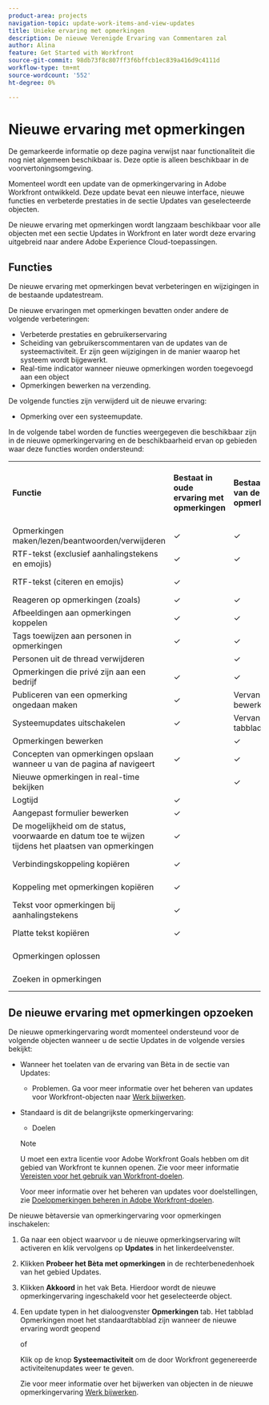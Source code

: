 ```yaml
---
product-area: projects
navigation-topic: update-work-items-and-view-updates
title: Unieke ervaring met opmerkingen
description: De nieuwe Verenigde Ervaring van Commentaren zal
author: Alina
feature: Get Started with Workfront
source-git-commit: 98db73f8c807ff3f6bffcb1ec839a416d9c4111d
workflow-type: tm+mt
source-wordcount: '552'
ht-degree: 0%

---
```



# Nieuwe ervaring met opmerkingen

<span class="preview">De gemarkeerde informatie op deze pagina verwijst naar functionaliteit die nog niet algemeen beschikbaar is. Deze optie is alleen beschikbaar in de voorvertoningsomgeving.</span>

Momenteel wordt een update van de opmerkingervaring in Adobe Workfront ontwikkeld. Deze update bevat een nieuwe interface, nieuwe functies en verbeterde prestaties in de sectie Updates van geselecteerde objecten.

De nieuwe ervaring met opmerkingen wordt langzaam beschikbaar voor alle objecten met een sectie Updates in Workfront en later wordt deze ervaring uitgebreid naar andere Adobe Experience Cloud-toepassingen.

## Functies

De nieuwe ervaring met opmerkingen bevat verbeteringen en wijzigingen in de bestaande updatestream.

<!-- Previous content here - replaced with the table below: 

>[!IMPORTANT]
>The Unified Commenting Experience features listed below are currently only available in Adobe Workfront Goals.

* **Creating comments**

    You can create a new comment, format it with rich text, and tag others to be notified. For more information on creating comments, see [Manage goal comments](/help/quicksilver/workfront-goals/goal-management/manage-goal-comments.md).

* **Responding to comments**

    You can react to a comment with a like or reply with a new comment in-thread that can notify the original commenter and owner of the object.

* **System Activity**
    
    System-generated updates for an object are now listed seperately from comments made in the update tab. For more information on viewing the System Activity stream, see step 11 of [Manage goal comments](/help/quicksilver/workfront-goals/goal-management/manage-goal-comments.md).

-->

De nieuwe ervaringen met opmerkingen bevatten onder andere de volgende verbeteringen:

* Verbeterde prestaties en gebruikerservaring
* Scheiding van gebruikerscommentaren van de updates van de systeemactiviteit. Er zijn geen wijzigingen in de manier waarop het systeem wordt bijgewerkt.
* Real-time indicator wanneer nieuwe opmerkingen worden toegevoegd aan een object
* Opmerkingen bewerken na verzending.

De volgende functies zijn verwijderd uit de nieuwe ervaring:

* Opmerking over een systeemupdate.

In de volgende tabel worden de functies weergegeven die beschikbaar zijn in de nieuwe opmerkingervaring en de beschikbaarheid ervan op gebieden waar deze functies worden ondersteund:

<table>
  <tr>
   <td><strong>Functie </strong>
   </td>
   <td><strong>Bestaat in oude ervaring met opmerkingen </strong>
   </td>
   <td><strong>Bestaat in bètaversie van de nieuwe opmerkingervaring </strong>
   </td>
   <td><strong>Wordt geïntroduceerd in de nieuwe ervaring met opmerkingen </strong>
   </td>
   <td><strong>Wanneer wordt de nieuwe ervaring met opmerkingen toegevoegd </strong>
   </td>
   <td><strong>Onderzoek </strong>
   </td>
  </tr>
  <tr>
   <td>Opmerkingen maken/lezen/beantwoorden/verwijderen 
   </td>
   <td>✓ 
  </td>
   <td>✓ 
   </td>
   <td> 
   </td>
   <td> 
   </td>
   <td> 
   </td>
  </tr>
  <tr>
   <td>RTF-tekst (exclusief aanhalingstekens en emojis)
   </td>
   <td>✓ 
   </td>
   <td><span class="preview">✓</span> 
   </td>
   <td> 
   </td>
   <td> 
   </td>
   <td> 
   </td>
  </tr>
  <tr>
 <tr>
   <td>RTF-tekst (citeren en emojis)
   </td>
   <td>✓ 
   </td>
   <td> 
   </td>
   <td> ✓
   </td>
   <td> 2e kwartaal 2023
   </td>
   <td> 
   </td>
  </tr>
  <tr>

<td>Reageren op opmerkingen (zoals) 
   </td>
   <td>✓ 
   </td>
   <td>✓ 
   </td>
   <td> 
   </td>
   <td> 
   </td>
   <td> 
   </td>
  </tr>
  <tr>
   <td>Afbeeldingen aan opmerkingen koppelen 
   </td>
   <td>✓ 
   </td>
   <td>✓ 
   </td>
   <td> 
   </td>
   <td> 
   </td>
   <td> 
   </td>
  </tr>
  <tr>
   <td>Tags toewijzen aan personen in opmerkingen 
   </td>
   <td>✓ 
   </td>
   <td>✓ 
   </td>
   <td> 
   </td>
   <td> 
   </td>
   <td> 
   </td>
  </tr>
  <tr>
   <td>Personen uit de thread verwijderen 
   </td>
   <td> 
   </td>
   <td><span class="preview">✓ </span>
   </td>
   <td> 
   </td>
   <td> 
   </td>
   <td> 
   </td>
  </tr>
  <tr>
   <td>Opmerkingen die privé zijn aan een bedrijf 
   </td>
   <td>✓ 
   </td>
   <td>✓ 
   </td>
   <td> 
   </td>
   <td> 
   </td>
   <td> 
   </td>
  </tr>
  <tr>
   <td>Publiceren van een opmerking ongedaan maken 
   </td>
   <td>✓ 
   </td>
   <td><span class="preview">Vervangen door bewerkingsopmerking </span>
   </td>
   <td> 
   </td>
   <td> 
   </td>
   <td> 
   </td>
  </tr>
  <tr>
   <td>Systeemupdates uitschakelen 
   </td>
   <td>✓ 
   </td>
   <td>Vervangen door tabblad Activiteit 
   </td>
   <td> 
   </td>
   <td> 
   </td>
   <td> 
   </td>
  </tr>
  <tr>
   <td>Opmerkingen bewerken 
   </td>
   <td> 
   </td>
   <td><span class="preview">✓</span> 
   </td>
   <td> 
   </td>
   <td> 
   </td>
   <td> 
   </td>
  </tr>
  <tr>
   <td>Concepten van opmerkingen opslaan wanneer u van de pagina af navigeert 
   </td>
   <td>✓ 
   </td>
   <td>✓ 
   </td>
   <td> 
   </td>
   <td> 
   </td>
   <td> 
   </td>
  </tr>
  <tr>
   <td>Nieuwe opmerkingen in real-time bekijken 
   </td>
   <td> 
   </td>
   <td>✓ 
   </td>
   <td> 
   </td>
   <td> 
   </td>
   <td> 
   </td>
  </tr>
  <tr>
   <td>Logtijd 
   </td>
   <td>✓ 
   </td>
   <td> 
   </td>
   <td> 
   </td>
   <td> 
   </td>
   <td>✓ 
   </td>
  </tr>
  <tr>
   <td>Aangepast formulier bewerken 
   </td>
   <td>✓ 
   </td>
   <td> 
   </td>
   <td> 
   </td>
   <td> 
   </td>
   <td>✓ 
   </td>
  </tr>
  <tr>
   <td>De mogelijkheid om de status, voorwaarde en datum toe te wijzen tijdens het plaatsen van opmerkingen 
   </td>
   <td>✓ 
   </td>
   <td> 
   </td>
   <td> 
   </td>
   <td> 
   </td>
   <td>✓ 
   </td>
  </tr>
  <tr>
   <td>Verbindingskoppeling kopiëren 
   </td>
   <td>✓ 
   </td>
   <td> 
   </td>
   <td>✓ 
   </td>
   <td>2e kwartaal 2023 
   </td>
   <td> 
   </td>
  </tr>
  <tr>
   <td>Koppeling met opmerkingen kopiëren 
   </td>
   <td>✓ 
   </td>
   <td> 
   </td>
   <td>✓ 
   </td>
   <td>2e kwartaal 2023 
   </td>
   <td> 
   </td>
  </tr>
  <tr>
   <td>Tekst voor opmerkingen bij aanhalingstekens 
   </td>
   <td>✓ 
   </td>
   <td> 
   </td>
   <td>✓ 
   </td>
   <td>2e kwartaal 2023 
   </td>
   <td> 
   </td>
  </tr>
  <tr>
   <td>Platte tekst kopiëren 
   </td>
   <td>✓ 
   </td>
   <td> 
   </td>
   <td>✓ 
   </td>
   <td>2e kwartaal 2023 
   </td>
   <td> 
   </td>
  </tr>
  <tr>
   <td>Opmerkingen oplossen 
   </td>
   <td> 
   </td>
   <td> 
   </td>
   <td>✓ 
   </td>
   <td>3e kwartaal 2023 
   </td>
   <td>✓ 
   </td>
  </tr>
  <tr>
   <td>Zoeken in opmerkingen 
   </td>
   <td> 
   </td>
   <td> 
   </td>
   <td>✓ 
   </td>
   <td>3e kwartaal 2023 
   </td>
   <td>✓ 
   </td>
  </tr>
</table>


## De nieuwe ervaring met opmerkingen opzoeken

De nieuwe opmerkingervaring wordt momenteel ondersteund voor de volgende objecten wanneer u de sectie Updates in de volgende versies bekijkt:

* Wanneer het toelaten van de ervaring van Bèta in de sectie van Updates:

   <div class="preview">

   * Problemen.
   Ga voor meer informatie over het beheren van updates voor Workfront-objecten naar [Werk bijwerken](../../workfront-basics/updating-work-items-and-viewing-updates/update-work.md).

   </div>

* Standaard is dit de belangrijkste opmerkingervaring:

   * Doelen
   >[!NOTE]
   >
   >U moet een extra licentie voor Adobe Workfront Goals hebben om dit gebied van Workfront te kunnen openen. Zie voor meer informatie [Vereisten voor het gebruik van Workfront-doelen](../../workfront-goals/goal-management/access-needed-for-wf-goals.md).

   Voor meer informatie over het beheren van updates voor doelstellingen, zie [Doelopmerkingen beheren in Adobe Workfront-doelen](../../workfront-goals/goal-management/manage-goal-comments.md).


<div class="preview">

De nieuwe bètaversie van opmerkingervaring voor opmerkingen inschakelen:

1. Ga naar een object waarvoor u de nieuwe opmerkingservaring wilt activeren en klik vervolgens op **Updates** in het linkerdeelvenster.
1. Klikken **Probeer het Bèta met opmerkingen** in de rechterbenedenhoek van het gebied Updates.
1. Klikken **Akkoord** in het vak Beta. Hierdoor wordt de nieuwe opmerkingervaring ingeschakeld voor het geselecteerde object.
1. Een update typen in het dialoogvenster **Opmerkingen** tab. Het tabblad Opmerkingen moet het standaardtabblad zijn wanneer de nieuwe ervaring wordt geopend

   of

   Klik op de knop  **Systeemactiviteit** om de door Workfront gegenereerde activiteitenupdates weer te geven.

   Zie voor meer informatie over het bijwerken van objecten in de nieuwe opmerkingervaring [Werk bijwerken](../updating-work-items-and-viewing-updates/update-work.md).

</div>
